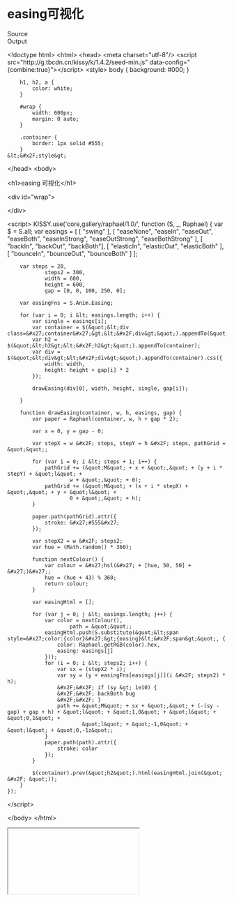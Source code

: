 <!doctype html>
<html lang="en">
<head>
	<meta charset="UTF-8">
	<title></title>
	<link rel="shortcut icon" href="/5.0/assets/favicon.ico">
	<link rel="stylesheet" href="/5.0/assets/css/bootstrap.css">
	<link rel="stylesheet" href="/5.0/assets/css/component.css">
	<link rel="stylesheet" href="/5.0/assets/css/custom.css">
	<link rel="stylesheet" href="/5.0/assets/css/monokai_sublime.css"/>
	<script type="text/javascript" src="http://g.tbcdn.cn/kissy/k/1.4.2/seed-min.js" data-config="{combo:true}"></script>
	<script src="/5.0/assets/js/ace-editor/ace.js"></script>
	<script src="/5.0/assets/js/ajax-load.js"></script>
</head>
<body>
	<div class="container" id="container">
		<header class="header clearfix">
	<div class="logo">
		<a href="/5.0">
			<img src="/5.0/assets/img/logo.png" alt="">
		</a>
	</div>
	<div class="search">
		<script>
		  (function() {
		    var cx = '003618533255763067140:5nkycw1pbey';
		    var gcse = document.createElement('script');
		    gcse.type = 'text/javascript';
		    gcse.async = true;
		    gcse.src = (document.location.protocol == 'https:' ? 'https:' : 'http:') +
		        '//www.google.com/cse/cse.js?cx=' + cx;
		    var s = document.getElementsByTagName('script')[0];
		    s.parentNode.insertBefore(gcse, s);
		  })();
		</script>
		<gcse:search></gcse:search>
	</div>
	<div id="header-toolbar"></div>
</header>
<script type="text/javascript">
	KISSY.use('toolbar,button,menubutton', function(S, Toolbar){
			new Toolbar({
				render : '#header-toolbar',
				children : [
					{
						content : 'Home',
						listeners : {
							click : function(){
								window.location.href ='/5.0';
							}
						}
					},
					{
						content : 'Quick Start',
						listeners : {
							click : function(){
								window.location.href ='/5.0/quick-start.html';
							}
						}
					},
					{
						content : 'Docs',
						xclass : 'menu-button',
						menu : {
							children : [
								{
									content : 'Guides',
									listeners : {
										click : function(){
											window.location.href ='/5.0/guides';
										}
									}
								},
								{
									content : 'API Docs',
									listeners : {
										click : function(){
											window.location.href ='/5.0/api';
										}
									}
								},{
									content : 'Demos',
									listeners : {
										click : function(){
											window.location.href ='/5.0/demos';
										}
									}
								}
							]
						},
						matchElWidth : false
					},
					{
						content : 'Contribute'
					},
					{
						content : 'More',
						xclass : 'menu-button',
						menu : {
							children : [
								{
									content : 'FAQ',
									listeners : {
										click : function(){
											window.location.href ='/5.0/faq.html';
										}
									}
								}
							]
						},
						matchElWidth : false
					}
				]
			}).render();
		});
</script>
		<div class="row">
			<div class="col-md-9"  id="main-content">
				<h1>easing可视化</h1><p><div class="ks-tabs ks-tabs-top">
    <div class="ks-tabs-bar">
        <div class="ks-tabs-tab ks-button">Source</div>
        <div class="ks-tabs-tab ks-button ks-tabs-tab-selected">Output</div>
    </div>
    <div class="ks-tabs-body">
        <div class="ks-tabs-panel">
            <div id="editor">
				
&lt;!doctype html&gt;
&lt;html&gt;
&lt;head&gt;
    &lt;meta charset=&quot;utf-8&quot;&#x2F;&gt;
    &lt;script src=&quot;http:&#x2F;&#x2F;g.tbcdn.cn&#x2F;kissy&#x2F;k&#x2F;1.4.2&#x2F;seed-min.js&quot; data-config=&quot;{combine:true}&quot;&gt;&lt;&#x2F;script&gt;
    &lt;style&gt;
        body {
            background: #000;
        }

        h1, h2, a {
            color: white;
        }

        #wrap {
            width: 600px;
            margin: 0 auto;
        }

        .container {
            border: 1px solid #555;
        }
    &lt;&#x2F;style&gt;
&lt;&#x2F;head&gt;
&lt;body&gt;

&lt;h1&gt;easing 可视化&lt;&#x2F;h1&gt;

&lt;div id=&quot;wrap&quot;&gt;

&lt;&#x2F;div&gt;

&lt;script&gt;
    KISSY.use(&#x27;core,gallery&#x2F;raphael&#x2F;1.0&#x2F;&#x27;, function (S, _, Raphael) {
        var $ = S.all;
        var easings = [
            [
                &quot;swing&quot;
            ],
            [
                &quot;easeNone&quot;,
                &quot;easeIn&quot;,
                &quot;easeOut&quot;,
                &quot;easeBoth&quot;,
                &quot;easeInStrong&quot;,
                &quot;easeOutStrong&quot;,
                &quot;easeBothStrong&quot;
            ],
            [
                &quot;backIn&quot;,
                &quot;backOut&quot;,
                &quot;backBoth&quot;],
            [
                &quot;elasticIn&quot;,
                &quot;elasticOut&quot;,
                &quot;elasticBoth&quot;
            ],
            [
                &quot;bounceIn&quot;,
                &quot;bounceOut&quot;,
                &quot;bounceBoth&quot;
            ]
        ];

        var steps = 20,
                steps2 = 300,
                width = 600,
                height = 600,
                gap = [0, 0, 100, 250, 0];

        var easingFns = S.Anim.Easing;

        for (var i = 0; i &lt; easings.length; i++) {
            var single = easings[i];
            var container = $(&quot;&lt;div class=&#x27;container&#x27;&gt;&lt;&#x2F;div&gt;&quot;).appendTo(&quot;#wrap&quot;);
            var h2 = $(&quot;&lt;h2&gt;&lt;&#x2F;h2&gt;&quot;).appendTo(container);
            var div = $(&quot;&lt;div&gt;&lt;&#x2F;div&gt;&quot;).appendTo(container).css({
                width: width,
                height: height + gap[i] * 2
            });

            drawEasing(div[0], width, height, single, gap[i]);

        }

        function drawEasing(container, w, h, easings, gap) {
            var paper = Raphael(container, w, h + gap * 2);

            var x = 0, y = gap - 0;

            var stepX = w &#x2F; steps, stepY = h &#x2F; steps, pathGrid = &quot;&quot;;

            for (var i = 0; i &lt; steps + 1; i++) {
                pathGrid += (&quot;M&quot; + x + &quot;,&quot; + (y + i * stepY) + &quot;l&quot; +
                        w + &quot;,&quot; + 0);
                pathGrid += (&quot;M&quot; + (x + i * stepX) + &quot;,&quot; + y + &quot;l&quot; +
                        0 + &quot;,&quot; + h);
            }

            paper.path(pathGrid).attr({
                stroke: &#x27;#555&#x27;
            });

            var stepX2 = w &#x2F; steps2;
            var hue = (Math.random() * 360);

            function nextColour() {
                var colour = &#x27;hsl(&#x27; + [hue, 50, 50] + &#x27;)&#x27;;
                hue = (hue + 43) % 360;
                return colour;
            }

            var easingHtml = [];

            for (var j = 0; j &lt; easings.length; j++) {
                var color = nextColour(),
                        path = &quot;&quot;;
                easingHtml.push(S.substitute(&quot;&lt;span style=&#x27;color:{color}&#x27;&gt;{easing}&lt;&#x2F;span&gt;&quot;, {
                    color: Raphael.getRGB(color).hex,
                    easing: easings[j]
                }));
                for (i = 0; i &lt; steps2; i++) {
                    var sx = (stepX2 * i);
                    var sy = (y + easingFns[easings[j]](i &#x2F; steps2) * h);
                    &#x2F;&#x2F; if (sy &gt; 1e10) {
                    &#x2F;&#x2F; backBoth bug
                    &#x2F;&#x2F; }
                    path += &quot;M&quot; + sx + &quot;,&quot; + (-(sy - gap) + gap + h) + &quot;l&quot; + &quot;1,0&quot; + &quot;l&quot; + &quot;0,1&quot; +
                            &quot;l&quot; + &quot;-1,0&quot; + &quot;l&quot; + &quot;0,-1z&quot;;
                }
                paper.path(path).attr({
                    stroke: color
                });
            }

            $(container).prev(&quot;h2&quot;).html(easingHtml.join(&quot; &#x2F; &quot;));
        }
    });
&lt;&#x2F;script&gt;

&lt;&#x2F;body&gt;
&lt;&#x2F;html&gt;
			</div>
        </div>
        <div class="ks-tabs-panel ks-tabs-panel-selected">
            <iframe id="output" frameborder="1">
            	
            </iframe>
        </div>
    </div>
</div></p>

				<!-- <h1>Demo: </h1>
				<div class="ks-tabs ks-tabs-top">
	                <div class="ks-tabs-bar">
	                    <div class="ks-tabs-tab ks-button">Source</div>
	                    <div class="ks-tabs-tab ks-button ks-tabs-tab-selected">Output</div>
	                </div>
	                <div class="ks-tabs-body">
	                    <div class="ks-tabs-panel">
	                        <div id="editor">
								
							</div>
	                    </div>
	                    <div class="ks-tabs-panel ks-tabs-panel-selected">
	                        <iframe id="output" frameborder="1">
	                        	
	                        </iframe>
	                    </div>
	                </div>
	   			</div> -->
	   			<div id="disqus_thread"></div>
			</div>
			<div class="col-md-3" id="sidebar">
				<a class="link-apidocs btn btn-primary" href="/5.0/api">API Docs</a>
				<div class="panel panel-primary">
					<div class="panel-heading">
						<h3 class="panel-title">Features</h3>
					</div>
					<div class="panel-body">
						
					</div>
				</div>
				<div class="panel panel-primary">
					<div class="panel-heading">
						<h3 class="panel-title">Demos</h3>
					</div>
					<div class="panel-body">
						
					</div>
				</div>
			</div>
		</div>
	</div>
</body>
</html>
